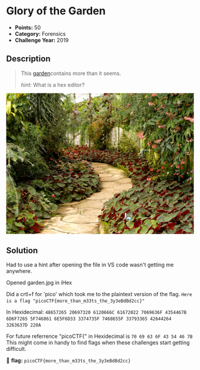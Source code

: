 # Glory of the Garden
* **Points:** 50
* **Category:** Forensics
* **Challenge Year:** 2019

## Description
> This <a href="https://raw.githubusercontent.com/QPalmer/Pico-Gym-Write-Ups/master/forensics/glory_of_the_garden/garden.jpg">garden</a>contains more than it seems.
>
> *hint:* What is a hex editor?
>
![photo of garden with stone path](https://raw.githubusercontent.com/QPalmer/Pico-Gym-Write-Ups/master/forensics/glory_of_the_garden/garden.jpg)


## Solution
Had to use a hint after opening the file in VS code wasn't getting me anywhere. 

Opened garden.jpg in iHex

Did a crtl+f for 'pico' which took me to the plaintext version of the flag. 
`Here is a flag "picoCTF{more_than_m33ts_the_3y3eBdBd2cc}"`

In Hexidecimal: 
`48657265 20697320 6120666C 61672022 7069636F 4354467B 6D6F7265 5F746861 6E5F6D33 3374735F 7468655F 33793365 42644264 3263637D 220A`

For future referrence "picoCTF{" in Hexidecimal is 
`70 69 63 6F 43 54 46 7B`
This might come in handy to find flags when these challenges start getting difficult. 


:black_flag: **flag:**
`picoCTF{more_than_m33ts_the_3y3eBdBd2cc}`
